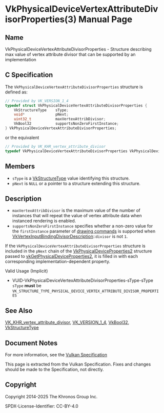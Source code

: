 # VkPhysicalDeviceVertexAttributeDivisorProperties(3) Manual Page

## Name

VkPhysicalDeviceVertexAttributeDivisorProperties - Structure describing max value of vertex attribute divisor that can be supported by an implementation



## [](#_c_specification)C Specification

The `VkPhysicalDeviceVertexAttributeDivisorProperties` structure is defined as:

```c++
// Provided by VK_VERSION_1_4
typedef struct VkPhysicalDeviceVertexAttributeDivisorProperties {
    VkStructureType    sType;
    void*              pNext;
    uint32_t           maxVertexAttribDivisor;
    VkBool32           supportsNonZeroFirstInstance;
} VkPhysicalDeviceVertexAttributeDivisorProperties;
```

or the equivalent

```c++
// Provided by VK_KHR_vertex_attribute_divisor
typedef VkPhysicalDeviceVertexAttributeDivisorProperties VkPhysicalDeviceVertexAttributeDivisorPropertiesKHR;
```

## [](#_members)Members

- `sType` is a [VkStructureType](https://registry.khronos.org/vulkan/specs/latest/man/html/VkStructureType.html) value identifying this structure.
- `pNext` is `NULL` or a pointer to a structure extending this structure.

## [](#_description)Description

- []()`maxVertexAttribDivisor` is the maximum value of the number of instances that will repeat the value of vertex attribute data when instanced rendering is enabled.
- []()`supportsNonZeroFirstInstance` specifies whether a non-zero value for the `firstInstance` parameter of [drawing commands](https://registry.khronos.org/vulkan/specs/latest/html/vkspec.html#drawing) is supported when [VkVertexInputBindingDivisorDescription](https://registry.khronos.org/vulkan/specs/latest/man/html/VkVertexInputBindingDivisorDescription.html)::`divisor` is not `1`.

If the `VkPhysicalDeviceVertexAttributeDivisorProperties` structure is included in the `pNext` chain of the [VkPhysicalDeviceProperties2](https://registry.khronos.org/vulkan/specs/latest/man/html/VkPhysicalDeviceProperties2.html) structure passed to [vkGetPhysicalDeviceProperties2](https://registry.khronos.org/vulkan/specs/latest/man/html/vkGetPhysicalDeviceProperties2.html), it is filled in with each corresponding implementation-dependent property.

Valid Usage (Implicit)

- [](#VUID-VkPhysicalDeviceVertexAttributeDivisorProperties-sType-sType)VUID-VkPhysicalDeviceVertexAttributeDivisorProperties-sType-sType  
  `sType` **must** be `VK_STRUCTURE_TYPE_PHYSICAL_DEVICE_VERTEX_ATTRIBUTE_DIVISOR_PROPERTIES`

## [](#_see_also)See Also

[VK\_KHR\_vertex\_attribute\_divisor](https://registry.khronos.org/vulkan/specs/latest/man/html/VK_KHR_vertex_attribute_divisor.html), [VK\_VERSION\_1\_4](https://registry.khronos.org/vulkan/specs/latest/man/html/VK_VERSION_1_4.html), [VkBool32](https://registry.khronos.org/vulkan/specs/latest/man/html/VkBool32.html), [VkStructureType](https://registry.khronos.org/vulkan/specs/latest/man/html/VkStructureType.html)

## [](#_document_notes)Document Notes

For more information, see the [Vulkan Specification](https://registry.khronos.org/vulkan/specs/latest/html/vkspec.html#VkPhysicalDeviceVertexAttributeDivisorProperties)

This page is extracted from the Vulkan Specification. Fixes and changes should be made to the Specification, not directly.

## [](#_copyright)Copyright

Copyright 2014-2025 The Khronos Group Inc.

SPDX-License-Identifier: CC-BY-4.0